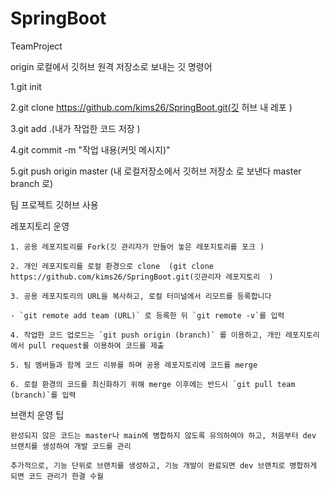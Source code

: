 # SpringBoot
TeamProject

origin 로컬에서 깃허브 원격 저장소로 보내는 깃 명령어 

1.git init 

2.git clone https://github.com/kims26/SpringBoot.git(깃 허브 내 레포 )

3.git add .(내가 작업한 코드 저장 )

4.git commit -m "작업 내용(커밋 메시지)" 

5.git push origin master (내 로컬저장소에서 깃허브 저장소 로 보낸다 master branch 로)


팀 프로젝트 깃허브 사용

레포지토리 운영 

    1. 공용 레포지토리를 Fork(깃 관리자가 만들어 놓은 레포지토리를 포크 )
    
    2. 개인 레포지토리를 로컬 환경으로 clone  (git clone https://github.com/kims26/SpringBoot.git(깃관리자 레포지토리  )
    
    3. 공용 레포지토리의 URL을 복사하고, 로컬 터미널에서 리모트를 등록합니다
    
    - `git remote add team (URL)` 로 등록한 뒤 `git remote -v`를 입력
    
    4. 작업한 코드 업로드는 `git push origin (branch)` 를 이용하고, 개인 레포지토리에서 pull request를 이용하여 코드를 제출
    
    5. 팀 멤버들과 함께 코드 리뷰를 하며 공용 레포지토리에 코드를 merge
    
    6. 로컬 환경의 코드를 최신화하기 위해 merge 이후에는 반드시 `git pull team (branch)`를 입력
    
  브랜치 운영 팁
  
    완성되지 않은 코드는 master나 main에 병합하지 않도록 유의하여야 하고, 처음부터 dev 브랜치를 생성하여 개발 코드를 관리
    
    추가적으로, 기능 단위로 브랜치를 생성하고, 기능 개발이 완료되면 dev 브랜치로 병합하게 되면 코드 관리가 한결 수월
    


